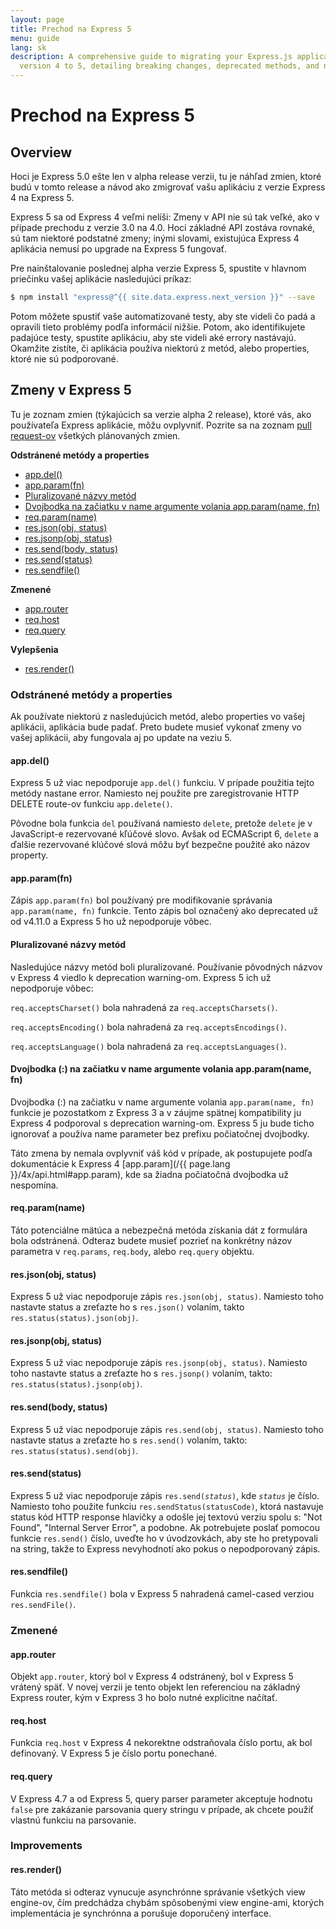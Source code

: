 ```yaml
---
layout: page
title: Prechod na Express 5
menu: guide
lang: sk
description: A comprehensive guide to migrating your Express.js applications from
  version 4 to 5, detailing breaking changes, deprecated methods, and new improvements.
---
```


# Prechod na Express 5

<h2 id="overview">Overview</h2>

Hoci je Express 5.0 ešte len v alpha release verzii, tu je náhľad zmien, ktoré budú v tomto release a návod ako zmigrovať vašu aplikáciu z verzie Express 4 na Express 5.

Express 5 sa od Express 4 veľmi nelíši: Zmeny v API nie sú tak veľké, ako v pŕipade prechodu z verzie 3.0 na 4.0. Hoci základné API zostáva rovnaké, sú tam niektoré podstatné zmeny; inými slovami, existujúca Express 4 aplikácia nemusí po upgrade na Express 5 fungovať.

Pre nainštalovanie poslednej alpha verzie Express 5, spustite v hlavnom priečinku vašej aplikácie nasledujúci príkaz:

```bash
$ npm install "express@^{{ site.data.express.next_version }}" --save
```

Potom môžete spustiť vaše automatizované testy, aby ste videli čo padá a opravili tieto problémy podľa informácií nižšie. Potom, ako identifikujete padajúce testy, spustite aplikáciu, aby ste videli aké errory nastávajú. Okamžite zistíte, či aplikácia používa niektorú z metód, alebo properties, ktoré nie sú podporované.

<h2 id="changes">Zmeny v Express 5</h2>

Tu je zoznam zmien (týkajúcich sa verzie alpha 2 release), ktoré vás, ako používateľa Express aplikácie, môžu ovplyvniť.
Pozrite sa na zoznam [pull request-ov](https://github.com/expressjs/express/pull/2237) všetkých plánovaných zmien.

**Odstránené metódy a properties**

<ul class="doclist">
  <li><a href="#app.del">app.del()</a></li>
  <li><a href="#app.param">app.param(fn)</a></li>
  <li><a href="#plural">Pluralizované názvy metód</a></li>
  <li><a href="#leading">Dvojbodka na začiatku v name argumente volania app.param(name, fn)</a></li>
  <li><a href="#req.param">req.param(name)</a></li>
  <li><a href="#res.json">res.json(obj, status)</a></li>
  <li><a href="#res.jsonp">res.jsonp(obj, status)</a></li>
  <li><a href="#res.send.body">res.send(body, status)</a></li>
  <li><a href="#res.send.status">res.send(status)</a></li>
  <li><a href="#res.sendfile">res.sendfile()</a></li>
</ul>

**Zmenené**

<ul class="doclist">
  <li><a href="#app.router">app.router</a></li>
  <li><a href="#req.host">req.host</a></li>
  <li><a href="#req.query">req.query</a></li>
</ul>

**Vylepšenia**

<ul class="doclist">
  <li><a href="#res.render">res.render()</a></li>
</ul>

<h3>Odstránené metódy a properties</h3>

Ak používate niektorú z nasledujúcich metód, alebo properties vo vašej aplikácii, aplikácia bude padať. Preto budete musieť vykonať zmeny vo vašej aplikácii, aby fungovala aj po update na veziu 5.

<h4 id="app.del">app.del()</h4>

Express 5 už viac nepodporuje `app.del()` funkciu. V prípade použitia tejto metódy nastane error. Namiesto nej použite pre zaregistrovanie HTTP DELETE route-ov funkciu `app.delete()`.

Pôvodne bola funkcia `del` používaná namiesto `delete`, pretože `delete` je v JavaScript-e rezervované kľúčové slovo. Avšak od ECMAScript 6, `delete` a ďalšie rezervované klúčové slová môžu byť bezpečne použité ako názov property.

<h4 id="app.param">app.param(fn)</h4>

Zápis `app.param(fn)` bol používaný pre modifikovanie správania `app.param(name, fn)` funkcie. Tento zápis bol označený ako deprecated už od v4.11.0 a Express 5 ho už nepodporuje vôbec.

<h4 id="plural">Pluralizované názvy metód</h4>

Nasledujúce názvy metód boli pluralizované. Používanie pôvodných názvov v Express 4 viedlo k deprecation warning-om. Express 5 ich už nepodporuje vôbec:

`req.acceptsCharset()` bola nahradená za `req.acceptsCharsets()`.

`req.acceptsEncoding()` bola nahradená za `req.acceptsEncodings()`.

`req.acceptsLanguage()` bola nahradená za `req.acceptsLanguages()`.

<h4 id="leading">Dvojbodka (:) na začiatku v name argumente volania app.param(name, fn)</h4>

Dvojbodka (:) na začiatku v name argumente volania `app.param(name, fn)` funkcie je pozostatkom z Express 3 a v záujme spätnej kompatibility ju Express 4 podporoval s deprecation warning-om. Express 5 ju bude ticho ignorovať a používa name parameter bez prefixu počiatočnej dvojbodky.

Táto zmena by nemala ovplyvniť váš kód v prípade, ak postupujete podľa dokumentácie k Express 4 [app.param](/{{ page.lang }}/4x/api.html#app.param), kde sa žiadna počiatočná dvojbodka už nespomína.

<h4 id="req.param">req.param(name)</h4>

Táto potenciálne mätúca a nebezpečná metóda získania dát z formulára bola odstránená. Odteraz budete musieť pozrieť na konkrétny názov parametra v `req.params`, `req.body`, alebo `req.query` objektu.

<h4 id="res.json">res.json(obj, status)</h4>

Express 5 už viac nepodporuje zápis `res.json(obj, status)`. Namiesto toho nastavte status a zreťazte ho s `res.json()` volaním, takto `res.status(status).json(obj)`.

<h4 id="res.jsonp">res.jsonp(obj, status)</h4>

Express 5 už viac nepodporuje zápis `res.jsonp(obj, status)`. Namiesto toho nastavte status a zreťazte ho s `res.jsonp()` volaním, takto: `res.status(status).jsonp(obj)`.

<h4 id="res.send.body">res.send(body, status)</h4>

Express 5 už viac nepodporuje zápis `res.send(obj, status)`. Namiesto toho nastavte status a zreťazte ho s `res.send()` volaním, takto: `res.status(status).send(obj)`.

<h4 id="res.send.status">res.send(status)</h4>

Express 5 už viac nepodporuje zápis <code>res.send(<em>status</em>)</code>, kde _`status`_ je číslo. Namiesto toho použite funkciu `res.sendStatus(statusCode)`, ktorá nastavuje status kód HTTP response hlavičky a odošle jej textovú verziu spolu s: "Not Found", "Internal Server Error", a podobne.
Ak potrebujete poslať pomocou funkcie `res.send()` číslo, uveďte ho v úvodzovkách, aby ste ho pretypovali na string, takže to Express nevyhodnotí ako pokus o nepodporovaný zápis.

<h4 id="res.sendfile">res.sendfile()</h4>

Funkcia `res.sendfile()` bola v Express 5 nahradená camel-cased verziou `res.sendFile()`.

<h3>Zmenené</h3>

<h4 id="app.router">app.router</h4>

Objekt `app.router`, ktorý bol v Express 4 odstránený, bol v Express 5 vrátený späť. V novej verzii je tento objekt len referenciou na základný Express router, kým v Express 3 ho bolo nutné explicitne načítať.

<h4 id="req.host">req.host</h4>

Funkcia `req.host` v Express 4 nekorektne odstraňovala číslo portu, ak bol definovaný. V Express 5 je číslo portu ponechané.

<h4 id="req.query">req.query</h4>

V Express 4.7 a od Express 5, query parser parameter akceptuje hodnotu `false` pre zakázanie parsovania query stringu v prípade, ak chcete použiť vlastnú funkciu na parsovanie.

<h3>Improvements</h3>

<h4 id="res.render">res.render()</h4>

Táto metóda si odteraz vynucuje asynchrónne správanie všetkých view engine-ov, čím predchádza chybám spôsobenými view engine-ami, ktorých implementácia je synchrónna a porušuje doporučený interface.
